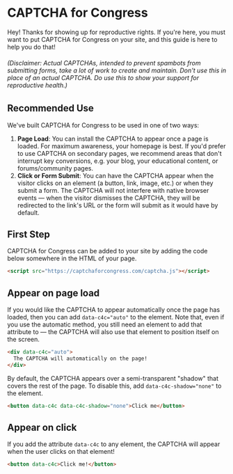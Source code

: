 # CAPTCHA for Congress

Hey! Thanks for showing up for reproductive rights. If you're here, you must want to put CAPTCHA for Congress on your site, and this guide is here to help you do that!

###### (Disclaimer: Actual CAPTCHAs, intended to prevent spambots from submitting forms, take a lot of work to create and maintain. _Don't_ use this in place of an actual CAPTCHA. _Do_ use this to show your support for reproductive health.)

## Recommended Use
We've built CAPTCHA for Congress to be used in one of two ways:
1. **Page Load**: You can install the CAPTCHA to appear once a page is loaded. For maximum awareness, your homepage is best. If you'd prefer to use CAPTCHA on secondary pages, we recommend areas that don't interrupt key conversions, e.g. your blog, your educational content, or forums/community pages. 
2. **Click or Form Submit**: You can have the CAPTCHA appear when the visitor clicks on an element (a button, link, image, etc.) or when they submit a form. The CAPTCHA will not interfere with native browser events — when the visitor dismisses the CAPTCHA, they will be redirected to the link's URL or the form will submit as it would have by default.

## First Step

CAPTCHA for Congress can be added to your site by adding the code below somewhere in the HTML of your page. 

```html
<script src="https://captchaforcongress.com/captcha.js"></script>
```

## Appear on page load

If you would like the CAPTCHA to appear automatically once the page has loaded, then you can add `data-c4c="auto"` to the element. Note that, even if you use the automatic method, you still need an element to add that attribute to &mdash; the CAPTCHA will also use that element to position itself on the screen.

```html
<div data-c4c="auto">
  The CAPTCHA will automatically on the page!
</div>
```



By default, the CAPTCHA appears over a semi-transparent "shadow" that covers the rest of the page. To disable this, add `data-c4c-shadow="none"` to the element.

```html
<button data-c4c data-c4c-shadow="none">Click me</button>
```

## Appear on click

If you add the attribute `data-c4c` to any element, the CAPTCHA will appear when the user clicks on that element!

```html
<button data-c4c>Click me!</button>
```

